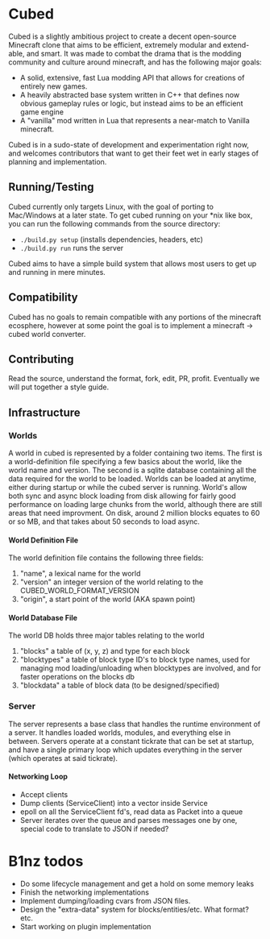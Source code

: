 # Cubed
Cubed is a slightly ambitious project to create a decent open-source Minecraft clone that aims to be efficient, extremely modular and extend-able, and smart. It was made to combat the drama that is the modding community and culture around minecraft, and has the following major goals:

- A solid, extensive, fast Lua modding API that allows for creations of entirely new games.
- A heavily abstracted base system written in C++ that defines now obvious gameplay rules or logic, but instead aims to be an efficient game engine
- A "vanilla" mod written in Lua that represents a near-match to Vanilla minecraft.

Cubed is in a sudo-state of development and experimentation right now, and welcomes contributors that want to get their feet wet in early stages of planning and implementation.

## Running/Testing
Cubed currently only targets Linux, with the goal of porting to Mac/Windows at a later state. To get cubed running on your *nix like box, you can run the following commands from the source directory:

- `./build.py setup` (installs dependencies, headers, etc)
- `./build.py run` runs the server

Cubed aims to have a simple build system that allows most users to get up and running in mere minutes.

## Compatibility
Cubed has no goals to remain compatible with any portions of the minecraft ecosphere, however at some point the goal is to implement a minecraft -> cubed world converter.

## Contributing
Read the source, understand the format, fork, edit, PR, profit. Eventually we will put together a style guide.

## Infrastructure

### Worlds
A world in cubed is represented by a folder containing two items. The first is a world-definition file specifying a few basics about the world, like the world name and version. The second is a sqlite database containing all the data required for the world to be loaded. Worlds can be loaded at anytime, either during startup or while the cubed server is running. World's allow both sync and async block loading from disk allowing for fairly good performance on loading large chunks from the world, although there are still areas that need improvment. On disk, around 2 million blocks equates to 60 or so MB, and that takes about 50 seconds to load async.

#### World Definition File
The world definition file contains the following three fields:

1. "name", a lexical name for the world
2. "version" an integer version of the world relating to the CUBED_WORLD_FORMAT_VERSION
3. "origin", a start point of the world (AKA spawn point)

#### World Database File
The world DB holds three major tables relating to the world

1. "blocks" a table of (x, y, z) and type for each block
2. "blocktypes" a table of block type ID's to block type names, used for managing mod loading/unloading when blocktypes are involved, and for faster operations on the blocks db
3. "blockdata" a table of block data (to be designed/specified)


### Server
The server represents a base class that handles the runtime environment of a server. It handles loaded worlds, modules, and everything else in between. Servers operate at a constant tickrate that can be set at startup, and have a single primary loop which updates everything in the server (which operates at said tickrate).

#### Networking Loop
- Accept clients
- Dump clients (ServiceClient) into a vector inside Service
- epoll on all the ServiceClient fd's, read data as Packet into a queue
- Server iterates over the queue and parses messages one by one, special code to translate to JSON if needed?

# B1nz todos
- Do some lifecycle management and get a hold on some memory leaks
- Finish the networking implementations
- Implement dumping/loading cvars from JSON files.
- Design the "extra-data" system for blocks/entities/etc. What format? etc.
- Start working on plugin implementation
